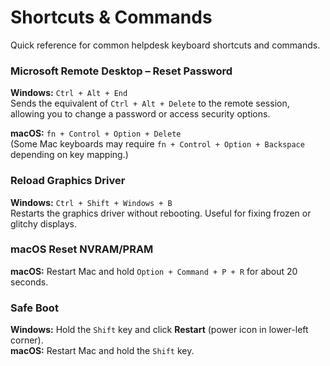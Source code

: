 # Shortcuts & Commands

Quick reference for common helpdesk keyboard shortcuts and commands.

### Microsoft Remote Desktop – Reset Password  
**Windows:** `Ctrl + Alt + End`  
Sends the equivalent of `Ctrl + Alt + Delete` to the remote session, allowing you to change a password or access security options.

**macOS:** `fn + Control + Option + Delete`  
(Some Mac keyboards may require `fn + Control + Option + Backspace` depending on key mapping.)

### Reload Graphics Driver  
**Windows:** `Ctrl + Shift + Windows + B`  
Restarts the graphics driver without rebooting. Useful for fixing frozen or glitchy displays.

### macOS Reset NVRAM/PRAM  
**macOS:** Restart Mac and hold `Option + Command + P + R` for about 20 seconds.

### Safe Boot  
**Windows:** Hold the `Shift` key and click **Restart** (power icon in lower-left corner).  
**macOS:** Restart Mac and hold the `Shift` key.
